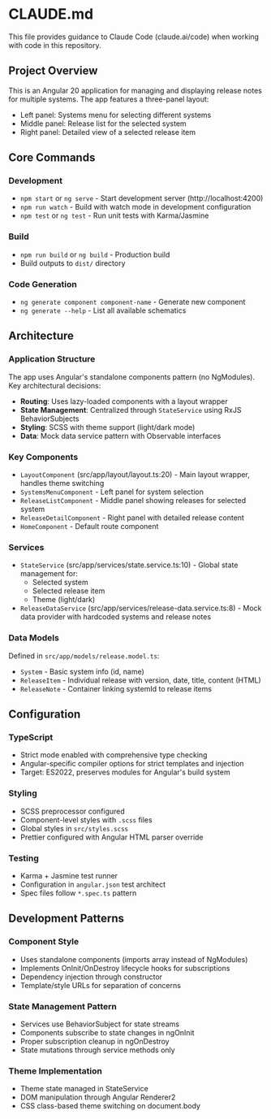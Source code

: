 # CLAUDE.md

This file provides guidance to Claude Code (claude.ai/code) when working with code in this repository.

## Project Overview

This is an Angular 20 application for managing and displaying release notes for multiple systems. The app features a three-panel layout:
- Left panel: Systems menu for selecting different systems
- Middle panel: Release list for the selected system
- Right panel: Detailed view of a selected release item

## Core Commands

### Development
- `npm start` or `ng serve` - Start development server (http://localhost:4200)
- `npm run watch` - Build with watch mode in development configuration
- `npm test` or `ng test` - Run unit tests with Karma/Jasmine

### Build
- `npm run build` or `ng build` - Production build
- Build outputs to `dist/` directory

### Code Generation
- `ng generate component component-name` - Generate new component
- `ng generate --help` - List all available schematics

## Architecture

### Application Structure
The app uses Angular's standalone components pattern (no NgModules). Key architectural decisions:

- **Routing**: Uses lazy-loaded components with a layout wrapper
- **State Management**: Centralized through `StateService` using RxJS BehaviorSubjects
- **Styling**: SCSS with theme support (light/dark mode)
- **Data**: Mock data service pattern with Observable interfaces

### Key Components
- `LayoutComponent` (src/app/layout/layout.ts:20) - Main layout wrapper, handles theme switching
- `SystemsMenuComponent` - Left panel for system selection
- `ReleaseListComponent` - Middle panel showing releases for selected system
- `ReleaseDetailComponent` - Right panel with detailed release content
- `HomeComponent` - Default route component

### Services
- `StateService` (src/app/services/state.service.ts:10) - Global state management for:
  - Selected system
  - Selected release item
  - Theme (light/dark)
- `ReleaseDataService` (src/app/services/release-data.service.ts:8) - Mock data provider with hardcoded systems and release notes

### Data Models
Defined in `src/app/models/release.model.ts`:
- `System` - Basic system info (id, name)
- `ReleaseItem` - Individual release with version, date, title, content (HTML)
- `ReleaseNote` - Container linking systemId to release items

## Configuration

### TypeScript
- Strict mode enabled with comprehensive type checking
- Angular-specific compiler options for strict templates and injection
- Target: ES2022, preserves modules for Angular's build system

### Styling
- SCSS preprocessor configured
- Component-level styles with `.scss` files
- Global styles in `src/styles.scss`
- Prettier configured with Angular HTML parser override

### Testing
- Karma + Jasmine test runner
- Configuration in `angular.json` test architect
- Spec files follow `*.spec.ts` pattern

## Development Patterns

### Component Style
- Uses standalone components (imports array instead of NgModules)
- Implements OnInit/OnDestroy lifecycle hooks for subscriptions
- Dependency injection through constructor
- Template/style URLs for separation of concerns

### State Management Pattern
- Services use BehaviorSubject for state streams
- Components subscribe to state changes in ngOnInit
- Proper subscription cleanup in ngOnDestroy
- State mutations through service methods only

### Theme Implementation
- Theme state managed in StateService
- DOM manipulation through Angular Renderer2
- CSS class-based theme switching on document.body